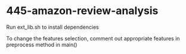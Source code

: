 # 445-amazon-review-analysis
Run ext_lib.sh to install dependencies

To change the features selection, comment out appropriate features in preprocess method in main()